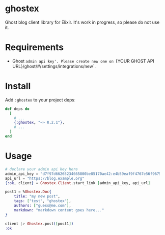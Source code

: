 # ghostex
Ghost blog client library for Elixir.
It's work in progress, so please do not use it.


# Requirements
- Ghost `admin api key'. Please create new one on `{YOUR GHOST API URL}/ghost/#/settings/integrations/new`.

# Install
Add `:ghostex` to your project deps:
```elixir
def deps do
  [
    # ...
    {:ghostex, "~> 0.2.1"},
    # ...
  ]
end
```

# Usage
```elixir
# declare your admin api key here
admin_api_key = "d7f97d66265234665800be85170ae42:e4b59eaf9f4767e56f96753e0e6c91929dcb0284c2b101059bce954fd"
api_url = "https://blog.example.org"
{:ok, client} = Ghostex.Client.start_link [admin_api_key, api_url]

post1 = %Ghostex.Doc{
	title: "my new post",
	tags: ["test", "ghostex"],
	authors: ["guess@me.com"],
	markdown: "markdown content goes here..."
}

client |> Ghostex.post([post1])
:ok
```


